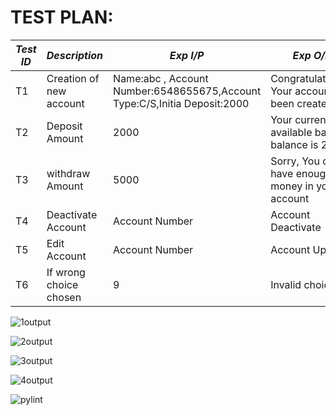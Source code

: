 # TEST PLAN:

| *Test ID* | *Description*                                              | *Exp I/P* | *Exp O/P* |    
|-------------|--------------------------------------------------------------|------------|-------------|
|  T1       |Creation of new account| Name:abc , Account Number:6548655675,Account Type:C/S,Initia Deposit:2000 | Congratulations... Your account has been created.|
|  T2       |Deposit Amount|2000 |Your current available bank balance is 2000|
|  T3       |withdraw Amount|5000| Sorry, You dont have enough money in your account| 
|  T4       |Deactivate Account| Account Number |Account Deactivate|
|  T5       |Edit Account| Account Number |Account Updated|
|  T6       |If wrong choice chosen | 9 | Invalid choice |




![1output](https://user-images.githubusercontent.com/63446991/163699212-a9d2a5e6-889d-4000-978c-dafc8188b6ac.png)



![2output](https://user-images.githubusercontent.com/63446991/163699213-bfa3c3e9-02ae-49a1-9429-d236be5b8f60.png)



![3output](https://user-images.githubusercontent.com/63446991/163699218-29eb4db2-7c2a-43e2-a44b-90bd5767fa99.png)



![4output](https://user-images.githubusercontent.com/63446991/163699220-140b54cf-d093-44a1-a95e-c30a91505313.png)

![pylint](https://user-images.githubusercontent.com/63446991/163724094-19c786bc-3706-4f43-a614-040e3541a945.png)





